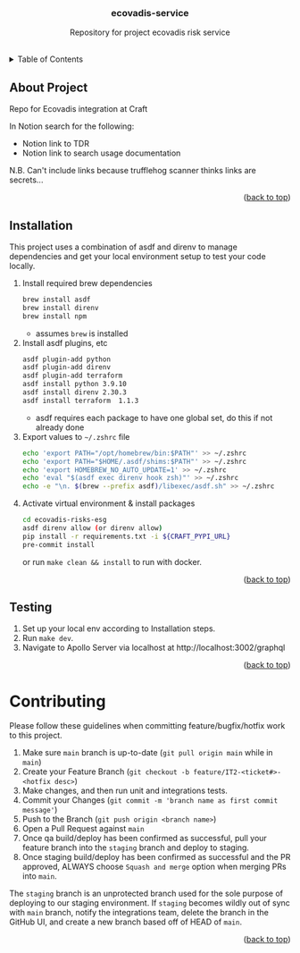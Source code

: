 <div id="top"></div>
<!-- PROJECT LOGO -->
<br />
<div align="center">
<h3 align="center">ecovadis-service</h3>

  <p align="center">
    Repository for project ecovadis risk service
    <br />
    <br />
  </p>
</div>

<!-- TABLE OF CONTENTS -->
<details>
  <summary>Table of Contents</summary>
  <ol>
    <li>
      <a href="#about-project">About Project</a>
    </li>
    <li>
      <a href="#installation">Installation</a>
    </li>
    <li>
      <a href="#testing">Testing</a>
    </li>
    <li><a href="#contributing">Contributing</a></li>
  </ol>
</details>


<!-- ABOUT PROJECT -->

## About Project

Repo for Ecovadis integration at Craft

In Notion search for the following:
- Notion link to TDR
- Notion link to search usage documentation

N.B. Can't include links because trufflehog scanner thinks links are secrets...
<p align="right">(<a href="#top">back to top</a>)</p>

<!-- INSTALLATION -->

## Installation

This project uses a combination of asdf and direnv to manage dependencies and get your local environment
setup to test your code locally.

1. Install required brew dependencies
   ```sh
   brew install asdf
   brew install direnv
   brew install npm
   ```
    * assumes `brew` is installed
2. Install asdf plugins, etc
   ```sh
   asdf plugin-add python
   asdf plugin-add direnv
   asdf plugin-add terraform
   asdf install python 3.9.10
   asdf install direnv 2.30.3
   asdf install terraform  1.1.3
   ```
    * asdf requires each package to have one global set, do this if not already done
3. Export values to `~/.zshrc` file
   ```sh
   echo 'export PATH="/opt/homebrew/bin:$PATH"' >> ~/.zshrc
   echo 'export PATH="$HOME/.asdf/shims:$PATH"' >> ~/.zshrc 
   echo 'export HOMEBREW_NO_AUTO_UPDATE=1' >> ~/.zshrc
   echo 'eval "$(asdf exec direnv hook zsh)"' >> ~/.zshrc
   echo -e "\n. $(brew --prefix asdf)/libexec/asdf.sh" >> ~/.zshrc
   ```
4. Activate virtual environment & install packages
   ```sh
   cd ecovadis-risks-esg
   asdf direnv allow (or direnv allow)
   pip install -r requirements.txt -i ${CRAFT_PYPI_URL}
   pre-commit install
   ```
   or run `make clean && install` to run with docker. 

<p align="right">(<a href="#top">back to top</a>)</p>

<!-- TESTING -->

## Testing


1. Set up your local env according to Installation steps.
2. Run  `make dev`.
3. Navigate to Apollo Server via localhost at http://localhost:3002/graphql

<p align="right">(<a href="#top">back to top</a>)</p>


<!-- CONTRIBUTING -->

# Contributing

Please follow these guidelines when committing feature/bugfix/hotfix work to this project.

1. Make sure `main` branch is up-to-date (`git pull origin main` while in `main`)
2. Create your Feature Branch (`git checkout -b feature/IT2-<ticket#>-<hotfix desc>`)
3. Make changes, and then run unit and integrations tests.
4. Commit your Changes (`git commit -m 'branch name as first commit message'`)
5. Push to the Branch (`git push origin <branch name>`)
6. Open a Pull Request against `main`
7. Once qa build/deploy has been confirmed as successful, pull your feature branch into
   the `staging` branch and deploy to staging.
8. Once staging build/deploy has been confirmed as successful and the PR approved,
   ALWAYS choose `Squash and merge` option when merging PRs into `main`.

The `staging` branch is an unprotected branch used for the sole purpose of deploying to
our staging environment. If `staging` becomes wildly out of sync with `main` branch,
notify the integrations team, delete the branch in the GitHub UI, and create a new branch
based off of HEAD of `main`.

<p align="right">(<a href="#top">back to top</a>)</p>